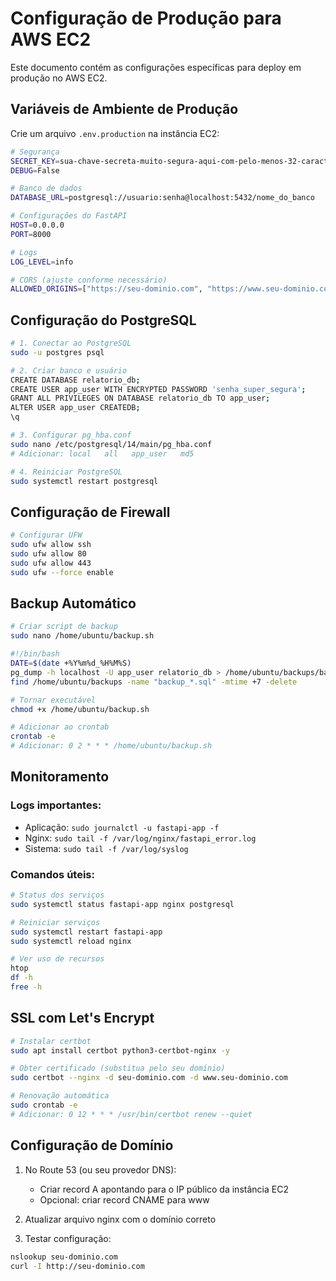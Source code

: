 # Configuração de Produção para AWS EC2

Este documento contém as configurações específicas para deploy em produção no AWS EC2.

## Variáveis de Ambiente de Produção

Crie um arquivo `.env.production` na instância EC2:

```bash
# Segurança
SECRET_KEY=sua-chave-secreta-muito-segura-aqui-com-pelo-menos-32-caracteres
DEBUG=False

# Banco de dados
DATABASE_URL=postgresql://usuario:senha@localhost:5432/nome_do_banco

# Configurações do FastAPI
HOST=0.0.0.0
PORT=8000

# Logs
LOG_LEVEL=info

# CORS (ajuste conforme necessário)
ALLOWED_ORIGINS=["https://seu-dominio.com", "https://www.seu-dominio.com"]
```

## Configuração do PostgreSQL

```bash
# 1. Conectar ao PostgreSQL
sudo -u postgres psql

# 2. Criar banco e usuário
CREATE DATABASE relatorio_db;
CREATE USER app_user WITH ENCRYPTED PASSWORD 'senha_super_segura';
GRANT ALL PRIVILEGES ON DATABASE relatorio_db TO app_user;
ALTER USER app_user CREATEDB;
\q

# 3. Configurar pg_hba.conf
sudo nano /etc/postgresql/14/main/pg_hba.conf
# Adicionar: local   all   app_user   md5

# 4. Reiniciar PostgreSQL
sudo systemctl restart postgresql
```

## Configuração de Firewall

```bash
# Configurar UFW
sudo ufw allow ssh
sudo ufw allow 80
sudo ufw allow 443
sudo ufw --force enable
```

## Backup Automático

```bash
# Criar script de backup
sudo nano /home/ubuntu/backup.sh
```

```bash
#!/bin/bash
DATE=$(date +%Y%m%d_%H%M%S)
pg_dump -h localhost -U app_user relatorio_db > /home/ubuntu/backups/backup_$DATE.sql
find /home/ubuntu/backups -name "backup_*.sql" -mtime +7 -delete
```

```bash
# Tornar executável
chmod +x /home/ubuntu/backup.sh

# Adicionar ao crontab
crontab -e
# Adicionar: 0 2 * * * /home/ubuntu/backup.sh
```

## Monitoramento

### Logs importantes:
- Aplicação: `sudo journalctl -u fastapi-app -f`
- Nginx: `sudo tail -f /var/log/nginx/fastapi_error.log`
- Sistema: `sudo tail -f /var/log/syslog`

### Comandos úteis:
```bash
# Status dos serviços
sudo systemctl status fastapi-app nginx postgresql

# Reiniciar serviços
sudo systemctl restart fastapi-app
sudo systemctl reload nginx

# Ver uso de recursos
htop
df -h
free -h
```

## SSL com Let's Encrypt

```bash
# Instalar certbot
sudo apt install certbot python3-certbot-nginx -y

# Obter certificado (substitua pelo seu domínio)
sudo certbot --nginx -d seu-dominio.com -d www.seu-dominio.com

# Renovação automática
sudo crontab -e
# Adicionar: 0 12 * * * /usr/bin/certbot renew --quiet
```

## Configuração de Domínio

1. No Route 53 (ou seu provedor DNS):
   - Criar record A apontando para o IP público da instância EC2
   - Opcional: criar record CNAME para www

2. Atualizar arquivo nginx com o domínio correto

3. Testar configuração:
```bash
nslookup seu-dominio.com
curl -I http://seu-dominio.com
```